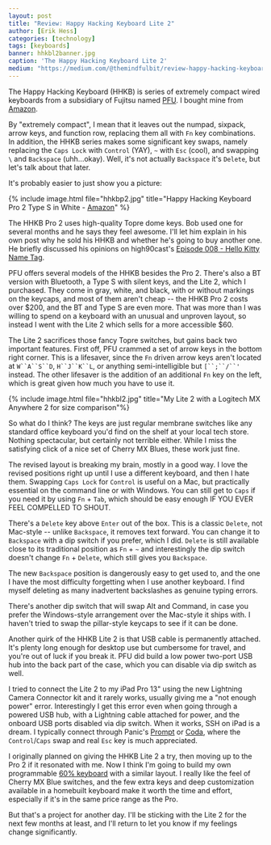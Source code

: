 ```yaml
---
layout: post
title: "Review: Happy Hacking Keyboard Lite 2"
author: [Erik Hess]
categories: [technology]
tags: [keyboards]
banner: hhkbl2banner.jpg
caption: 'The Happy Hacking Keyboard Lite 2'
medium: "https://medium.com/@themindfulbit/review-happy-hacking-keyboard-lite-2-e77ca8a1a776#.fyl9p6739"
---
```


The Happy Hacking Keyboard (HHKB) is series of extremely compact wired keyboards from a subsidiary of Fujitsu named [PFU](http://www.pfu.fujitsu.com/hhkeyboard/). I bought mine from [Amazon](https://www.amazon.com/Happy-Hacking-Keyboard-Lite2-Black/dp/B0000U1DJ2/ref=sr_1_1?ie=UTF8&qid=1466472173&sr=8-1&keywords=hhkb+lite).

By "extremely compact", I mean that it leaves out the numpad, sixpack, arrow keys, and function row, replacing them all with `Fn` key combinations. In addition, the HHKB series makes some significant key swaps, namely replacing the `Caps Lock` with `Control` (YAY), `~` with `Esc` (cool), and swapping `\` and `Backspace` (uhh...okay). Well, it's not actually `Backspace` it's `Delete`, but let's talk about that later.

It's probably easier to just show you a picture:

{% include image.html file="hhkbp2.jpg" title="Happy Hacking Keyboard Pro 2 Type S in White -  [Amazon](https://www.amazon.com/PFU-Hacking-Keyboard-Professional2-English/dp/B008GXQWOG/ref=sr_1_2?ie=UTF8&qid=1466471768&sr=8-2&keywords=hhkb+bt)" %}

The HHKB Pro 2 uses high-quality Topre dome keys. Bob used one for several  months and he says they feel awesome. I'll let him explain in his own post why he sold his HHKB and whether he's going to buy another one. He briefly discussed his opinions on high90cast's [Episode 008 - Hello Kitty Name Tag](http://high90.com/high90cast/008-hello-kitty-name-tag).

PFU offers several models of the HHKB besides the Pro 2. There's also a BT version with Bluetooth, a Type S with silent keys, and the Lite 2, which I purchased. They come in gray, white, and black, with or without markings on the keycaps, and most of them aren't cheap -- the HHKB Pro 2 costs over $200, and the BT and Type S are even more. That was more than I was willing to spend on a keyboard with an unusual and unproven layout, so instead I went with the Lite 2 which sells for a more accessible $60.

The Lite 2 sacrifices those fancy Topre switches, but gains back two important features. First off, PFU crammed a set of arrow keys in the bottom right corner. This is a lifesaver, since the `Fn` driven arrow keys aren't located at `W``A``S``D`, `H``J``K``L`, or anything semi-intelligible but `[``;``/``'` instead. The other lifesaver is the addition of an additional `Fn` key on the left, which is great given how much you have to use it.

{% include image.html file="hhkbl2.jpg" title="My Lite 2 with a Logitech MX Anywhere 2 for size comparison"%}

So what do I think? The keys are just regular membrane switches like any standard office keyboard you'd find on the shelf at your local tech store. Nothing spectacular, but certainly not terrible either. While I miss the satisfying click of a nice set of Cherry MX Blues, these work just fine.

The revised layout is breaking my brain, mostly in a good way. I love the revised positions right up until I use a different keyboard, and then I hate them. Swapping `Caps Lock` for `Control` is useful on a Mac, but practically essential on the command line or with Windows. You can still get to `Caps` if you need it by using `Fn` + `Tab`, which should be easy enough IF YOU EVER FEEL COMPELLED TO SHOUT.

There's a `Delete` key above `Enter` out of the box. This is a classic `Delete`, not Mac-style -- unlike `Backspace`, it removes text forward. You can change it to `Backspace` with a dip switch if you prefer, which I did. `Delete` is still available close to its traditional position as `Fn` + `~` and interestingly the dip switch doesn't change `Fn` + `Delete`, which still gives you `Backspace`.

The new `Backspace` position is dangerously easy to get used to, and the one I have the most difficulty forgetting when I use another keyboard. I find myself deleting as many inadvertent backslashes as genuine typing errors.

There's another dip switch that will swap Alt and Command, in case you prefer the Windows-style arrangement over the Mac-style it ships with. I haven't tried to swap the pillar-style keycaps to see if it can be done.

Another quirk of the HHKB Lite 2 is that USB cable is permanently attached. It's plenty long enough for desktop use but cumbersome for travel, and you're out of luck if you break it. PFU did build a low power two-port USB hub into the back part of the case, which you can disable via dip switch as well.

I tried to connect the Lite 2 to my iPad Pro 13" using the new Lightning Camera Connector kit and it rarely works, usually giving me a "not enough power" error. Interestingly I get this error even when going through a powered USB hub, with a Lightning cable attached for power, and the onboard USB ports disabled via dip switch.  When it works, SSH on iPad is a dream. I typically connect through Panic's [Prompt](http://panic.com/prompt/) or [Coda](http://panic.com/coda-ios/), where the `Control`/`Caps` swap and real `Esc` key is much appreciated.

I originally planned on giving the HHKB Lite 2 a try, then moving up to the Pro 2 if it resonated with me. Now I think I'm going to build my own programmable [60% keyboard](https://deskthority.net/wiki/60%25) with a similar layout. I really like the feel of Cherry MX Blue switches, and the few extra keys and deep customization available in a homebuilt keyboard make it worth the time and effort, especially if it's in the same price range as the Pro.

But that's a project for another day. I'll be sticking with the Lite 2 for the next few months at least, and I'll return to let you know if my feelings change significantly.
